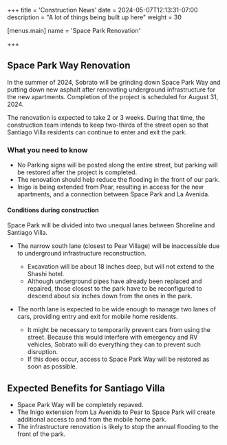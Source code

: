 +++
title = 'Construction News'
date = 2024-05-07T12:13:31-07:00
description = "A lot of things being built up here"
weight = 30

[menus.main]
    name = 'Space Park Renovation'

+++

## Space Park Way Renovation

In the summer of 2024, Sobrato will be grinding down Space Park Way and putting down new asphalt after renovating underground infrastructure for the new apartments. Completion of the project is scheduled for August 31, 2024.

The renovation is expected to take 2 or 3 weeks. During that time, the construction team intends to keep two-thirds of the street open so that Santiago Villa residents can continue to enter and exit the park.

### What you need to know

- No Parking signs will be posted along the entire street, but parking will be restored after the project is completed.
- The renovation should help reduce the flooding in the front of our park.
- Inigo is being extended from Pear, resulting in access for the new apartments, and a connection between Space Park and La Avenida.

#### Conditions during construction

Space Park will be divided into two unequal lanes between Shoreline and Santiago Villa.

- The narrow south lane (closest to Pear Village) will be inaccessible due to underground infrastructure reconstruction.
  - Excavation will be about 18 inches deep, but will not extend to the Shashi hotel.
  - Although underground pipes have already been replaced and repaired, those closest to the park have to be reconfigured to descend about six inches down from the ones in the park.

- The north lane is expected to be wide enough to manage two lanes of cars, providing entry and exit for mobile home residents.
  - It might be necessary to temporarily prevent cars from using the street. Because this would interfere with emergency and RV vehicles, Sobrato will do everything they can to prevent such disruption.
  - If this does occur, access to Space Park Way will be restored as soon as possible.

## Expected Benefits for Santiago Villa

- Space Park Way will be completely repaved.
- The Inigo extension from La Avenida to Pear to Space Park will create additional access to and from the mobile home park.
- The infrastructure renovation is likely to stop the annual flooding to the front of the park.